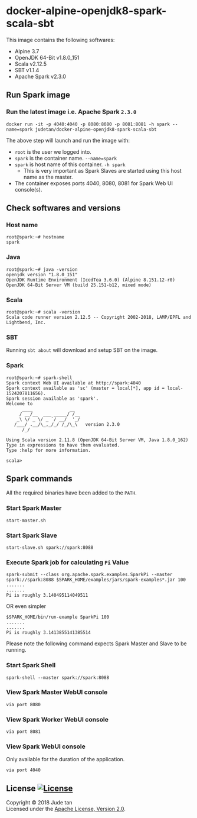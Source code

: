 docker-alpine-openjdk8-spark-scala-sbt
======================================
This image contains the following softwares:

* Alpine 3.7
* OpenJDK 64-Bit v1.8.0_151
* Scala v2.12.5
* SBT v1.1.4
* Apache Spark v2.3.0

## Run Spark image
### Run the latest image i.e. Apache Spark `2.3.0`

    docker run -it -p 4040:4040 -p 8080:8080 -p 8081:8081 -h spark --name=spark judetan/docker-alpine-openjdk8-spark-scala-sbt


The above step will launch and run the image with:

* `root` is the user we logged into.
 * `spark` is the container name. `--name=spark`
 * `spark` is host name of this container. `-h spark`
 	* This is very important as Spark Slaves are started using this host name as the master.
 * The container exposes ports 4040, 8080, 8081 for Spark Web UI console(s).

## Check softwares and versions

### Host name

    root@spark:~# hostname
    spark

### Java

    root@spark:~# java -version
    openjdk version "1.8.0_151"
    OpenJDK Runtime Environment (IcedTea 3.6.0) (Alpine 8.151.12-r0)
    OpenJDK 64-Bit Server VM (build 25.151-b12, mixed mode)

### Scala

    root@spark:~# scala -version
    Scala code runner version 2.12.5 -- Copyright 2002-2018, LAMP/EPFL and Lightbend, Inc.

### SBT

Running `sbt about` will download and setup SBT on the image.

### Spark

```
root@spark:~# spark-shell
Spark context Web UI available at http://spark:4040
Spark context available as 'sc' (master = local[*], app id = local-1524207811656).
Spark session available as 'spark'.
Welcome to
      ____              __
     / __/__  ___ _____/ /__
    _\ \/ _ \/ _ `/ __/  '_/
   /___/ .__/\_,_/_/ /_/\_\   version 2.3.0
      /_/
         
Using Scala version 2.11.8 (OpenJDK 64-Bit Server VM, Java 1.8.0_162)
Type in expressions to have them evaluated.
Type :help for more information.

scala> 

```
## Spark commands
All the required binaries have been added to the `PATH`.

### Start Spark Master

    start-master.sh

### Start Spark Slave

    start-slave.sh spark://spark:8088

### Execute Spark job for calculating `Pi` Value

    spark-submit --class org.apache.spark.examples.SparkPi --master spark://spark:8088 $SPARK_HOME/examples/jars/spark-examples*.jar 100
    .......
    .......
    Pi is roughly 3.140495114049511


OR even simpler

    $SPARK_HOME/bin/run-example SparkPi 100
    .......
    .......
    Pi is roughly 3.1413855141385514

Please note the following command expects Spark Master and Slave to be running. 

### Start Spark Shell

    spark-shell --master spark://spark:8088

### View Spark Master WebUI console

 `via port 8080 `
### View Spark Worker WebUI console

`via port 8081 `

### View Spark WebUI console
Only available for the duration of the application.

`via port 4040 `

## License [![License](http://img.shields.io/:license-apache-blue.svg)](http://www.apache.org/licenses/LICENSE-2.0.html)
Copyright &copy; 2018 Jude tan<br>
Licensed under the [Apache License, Version 2.0](http://www.apache.org/licenses/LICENSE-2.0).